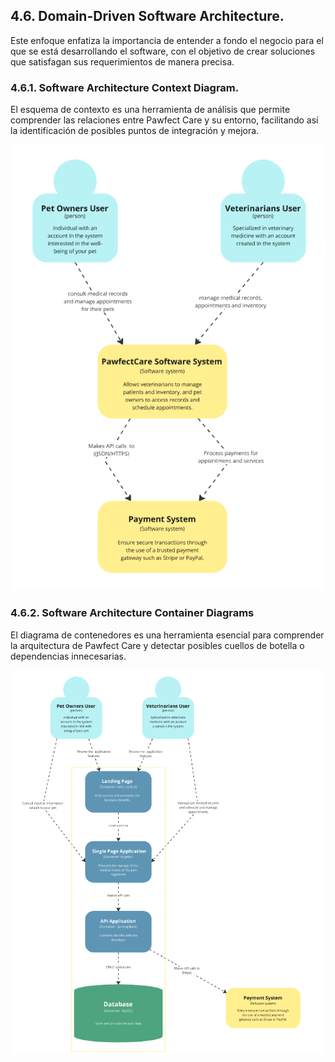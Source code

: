 ## 4.6. Domain-Driven Software Architecture. 

Este enfoque enfatiza la importancia de entender a fondo el negocio para el que se está desarrollando el software, con el objetivo de crear soluciones que satisfagan sus requerimientos de manera precisa.

### 4.6.1. Software Architecture Context Diagram.

El esquema de contexto es una herramienta de análisis que permite comprender las relaciones entre Pawfect Care y su entorno, facilitando así la identificación de posibles puntos de integración y mejora.

<p align = "center"> <img  alt="Diagram Context" src="/feature/assets/Chapter04/context_diagram.png"> </p>

### 4.6.2. Software Architecture Container Diagrams

El diagrama de contenedores es una herramienta esencial para comprender la arquitectura de Pawfect Care y detectar posibles cuellos de botella o dependencias innecesarias.

<p align = "center"> <img  alt="Container Diagram" src="/feature/assets/Chapter04/container_diagram.png"> </p>
